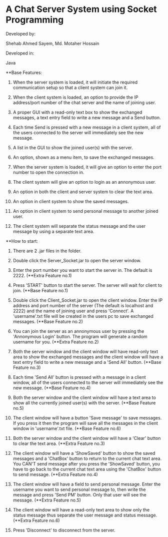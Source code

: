                                                   	
# A Chat Server System using Socket Programming


Developed by:

Shehab Ahmed Sayem,
Md. Motaher Hossain

Developed in:

Java


**Base Features: 


1. When the server system is loaded, it will initiate the required communication setup so that a client system can join it.
	
2. When the client system is loaded, an option to provide the IP address/port number of the chat server and the name of joining user.
	
3. A proper GUI with a read-only text box to show the exchanged messages, a text entry field to write a new message and a Send button.	

4. Each time Send is pressed with a new message in a client system, all of the users connected to the server will immediately see the new message. 
	
5. A list in the GUI to show the joined user(s) with the server.

6. An option, shown as a menu item, to save the exchanged messages. 

7. When the server system is loaded, it will give an option to enter the port number to open the connection in. 
	
8. The client system will give an option to login as an annonymous user.
	
9. An option in both the client and server system to clear the text area. 
	
10. An option in client system to show the saved messages.
	
11. An option in client system to send personal message to another joined user. 

12. The client system will separate the status message and the user message by using a separate text area.
	



**How to start:


1. There are 2 .jar files in the folder. 

2. Double click the Server_Socket.jar to open the server window.

3. Enter the port number you want to start the server in. The default is 2222. (**Extra Feature no.1) 

4. Press 'START' button to start the server. The server will wait for client to join. (**Base Feature no.1)

5. Double click the Client_Socket.jar to open the client window. Enter the IP address and port number of the server (The default is localhost and 2222) 
   and the name of joining user and press 'Connect'. A 'username'.txt file will be created in the users pc to save exchanged messages. (**Base Feature no.2)

6. You can join the server as an annonymous user by pressing the 'Annonymous Login' button. 
   The program will generate a random username for you. (**Extra Feature no.2)

7. Both the server window and the client window will have read-only text area to show the exchanged messages and the client window will have 
   a text entry field to write a new message and a 'Send All' button. (**Base Feature no.3)

8. Each time 'Send All' button is pressed with a message in a client window, 
   all of the users connected to the server will immediately see the new message. (**Base Feature no.4)

9. Both the server window and the client window will have a text area to show all the currently joined user(s) with the server. (**Base Feature no.5)

10. The client window will have a button 'Save message' to save messages. If you press it then the program will save all the messages in the client window 
    in 'username'.txt file. (**Base Feature no.6)

11. Both the server window and the client window will have a 'Clear' button to clear the text area. (**Extra Feature no.3)

12. The client window will have a 'ShowSaved' button to show the saved messages and a 'ChatBox' button to return to the current chat text area. 
    You CAN'T send message after you press the 'ShowSaved' button, you have to go back to the current chat text area using 
    the 'ChatBox' button to send message. (**Extra Feature no.4)

13. The client window will have a field to send personal message. Enter the username you want to send personal message to, 
    then write the message and press 'Send PM' button. Only that user will see the message. (**Extra Feature no.5)

14. The client window will have a read-only text area to show only the status message thus separate the user message and status message.(**Extra Feature no.6)

15. Press 'Disconnect' to disconnect from the server.






